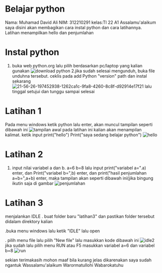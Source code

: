 # Belajar python
Nama: Muhamad David Ali
NIM: 312210291
kelas:TI 22 A1
Assalamu'alaikum saya disini akan membagikan cara instal python dan cara latihannya.
Latihan menampilkan hello dan penjumlahan
# Instal python
1. buka web python.org lalu pilih berdasarkan pc/laptop yang kalian gunakan
![download python](https://user-images.githubusercontent.com/116184002/198060612-32e35695-7f4c-45af-9e38-a9dd73e67512.png)
2.jika sudah selesai mengunduh, buka file unduhna tersebut. ceklis pada add Python "version" path dan instal sekarang 
![21-56-26-197452938-1262ca1c-9fa8-4260-8c8f-d92914e17f21](https://user-images.githubusercontent.com/116184002/198063219-01a6ee3e-634f-41ca-a2b8-7d2c190b84ac.png)
lalu tinggal setujui dan tunggu sampai selesai
# Latihan 1
Pada menu windows ketik python lalu enter, akan muncul tampilan seperti dibawah ini
![tampilan awal](https://user-images.githubusercontent.com/116184002/198064223-1011b9bd-ba01-4748-8b8a-135283cc8d73.png)
pada latihan ini kalian akan menampilan kalimat.
ketik input 
print("hello")
Print("saya sedang belajar python")
![hello](https://user-images.githubusercontent.com/116184002/198066270-95a42804-1236-4aa7-84ca-ff3a3817da94.png)
# Latihan 2
1. input nilai variabel a dan b. a=6 b=8 lalu input print("variabel a=".a) enter, dan Print("variabel b=",b) enter, dan print("hasil penjumlahan a+b=",a+b) enter, maka tampilan akan seperti dibawah ini(jika bingung ikutin saja di gambar
![penjumlahan](https://user-images.githubusercontent.com/116184002/198068923-31c02c6d-6320-48f3-b9b5-620c2c1d34ea.png)
# Latihan 3
menjalankan IDLE
. buat folder baru "latihan3" dan pastikan folder tersebut didalam direktory kalian 

.buka menu windows lalu ketik "IDLE" lalu open

. pilih menu file lalu pilih "New file"
lalu masukkan kode dibawah ini
![idle2](https://user-images.githubusercontent.com/116184002/198072220-c4fbd84e-c7c3-43d1-8be8-866d9181dde8.png)
jika sudah lalu pilih menu RUN atau F5 
masukkan variabel a=6 dan variabel b=8
![run](https://user-images.githubusercontent.com/116184002/198072602-c3141167-d1f2-4886-99cd-2809040fb9bd.png)

sekian terimakasih mohon maaf bila kurang jelas dikarenakan saya sudah ngantuk
Wassalamu'alaikum Warormatullohi Wabarokatuhu
